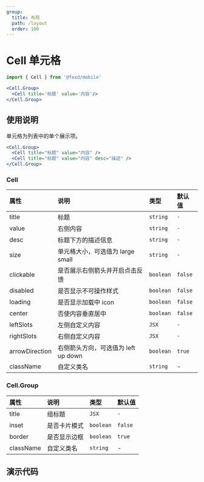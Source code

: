 ```yaml
---
group:
  title: 布局
  path: /layout
  order: 100
---
```


# Cell 单元格 <ImportCost name="Cell" />

<!-- prettier-ignore -->
```jsx | pure
import { Cell } from '@fexd/mobile'

<Cell.Group>
  <Cell title='标题' value='内容'/>
</Cell.Group>
```

## 使用说明

单元格为列表中的单个展示项。

```jsx | pure
<Cell.Group>
  <Cell title="标题" value="内容" />
  <Cell title="标题" value="内容" desc="描述" />
</Cell.Group>
```

### Cell

| 属性           | 说明                                | 类型      | 默认值  |
| :------------- | :---------------------------------- | :-------- | :------ |
| title          | 标题                                | `string`  | `-`     |
| value          | 右侧内容                            | `string`  | `-`     |
| desc           | 标题下方的描述信息                  | `string`  | `-`     |
| size           | 单元格大小，可选值为 large small    | `string`  | `-`     |
| clickable      | 是否展示右侧箭头并开启点击反馈      | `boolean` | `false` |
| disabled       | 是否显示不可操作样式                | `boolean` | `false` |
| loading        | 是否显示加载中 icon                 | `boolean` | `false` |
| center         | 否使内容垂直居中                    | `boolean` | `false` |
| leftSlots      | 左侧自定义内容                      | `JSX`     | `-`     |
| rightSlots     | 右侧自定义内容                      | `JSX`     | `-`     |
| arrowDirection | 右侧箭头方向，可选值为 left up down | `boolean` | `true`  |
| className      | 自定义类名                          | `string`  | -       |

### Cell.Group

| 属性      | 说明         | 类型      | 默认值  |
| :-------- | :----------- | :-------- | :------ |
| title     | 组标题       | `JSX`     | `-`     |
| inset     | 是否卡片模式 | `boolean` | `false` |
| border    | 是否显示边框 | `boolean` | `true`  |
| className | 自定义类名   | `string`  | -       |

## 演示代码

<!-- ### 预览 -->

<code src="./demos/demo1/index.tsx" />
